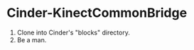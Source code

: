 Cinder-KinectCommonBridge
=======================

1. Clone into Cinder's "blocks" directory.
2. Be a man.
